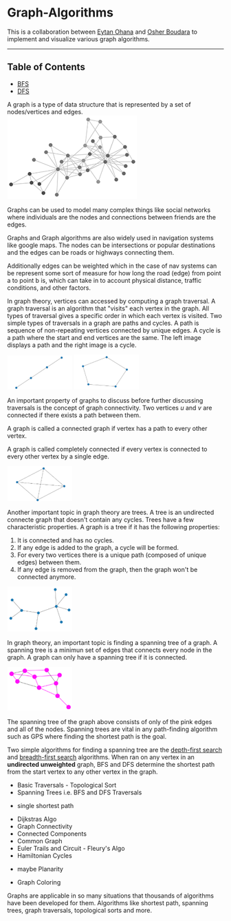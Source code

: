 # Graph-Algorithms

This is a collaboration between [Eytan Ohana](https://github.com/eytan-ohana/Graph-Algorithms) and [Osher Boudara](https://github.com/osherboudara99/Graph-Algorithms) to implement and visualize various graph algorithms.

---

## Table of Contents
- [BFS](BFS.ipynb)
- [DFS](DFS.ipynb)

A graph is a type of data structure that is represented by a set of nodes/vertices and edges.  
<img src="static/graph.png" width="60%"/>

Graphs can be used to model many complex things like social networks where individuals are the nodes and connections between friends are the edges. 

Graphs and Graph algorithms are also widely used in navigation systems like google maps. The nodes can be intersections or popular destinations and the edges can be roads or highways connecting them. 

Additionally edges can be weighted which in the case of nav systems can be represent some sort of measure for how long the road (edge) from point a to point b is, which can take in to account physical distance, traffic conditions, and other factors.

In graph theory, vertices can accessed by computing a graph traversal. A graph traversal is an algorithm that "visits" each vertex in the graph. All types of traversal gives a specific order in which each vertex is visited. Two simple types of traversals in a graph are paths and cycles. A path is sequence of non-repeating vertices connected by unique edges. A cycle is a path where the start and end vertices are the same. The left image displays a path and the right image is a cycle.

<p float="left">
 <img src="static/path-graph.png" width="30%"/>
 <img src="static/cycle-graph.png" width="30%"/>
</p>


An important property of graphs to discuss before further discussing traversals is the concept of graph connectivity. Two vertices *u* and *v* are connected if there exists a path between them.

A graph is called a connected graph if vertex has a path to every other vertex.

A graph is called completely connected if every vertex is connected to every other vertex by a single edge.

<img src="static/complete-graph.png" width="30%"/>

Another important topic in graph theory are trees. A tree is an undirected connecte graph that doesn't contain any cycles. Trees have a few characteristic properties. A graph is a tree if it has the following properties:

1. It is connected and has no cycles.
1. If any edge is added to the graph, a cycle will be formed.
1. For every two vertices there is a unique path (composed of unique edges) between them.
1. If any edge is removed from the graph, then the graph won't be connected anymore.

<img src="static/simple-tree.png" width="30%"/>

In graph theory, an important topic is finding a spanning tree of a graph. A spanning tree is a minimun set of edges that connects every node in the graph. A graph can only have a spanning tree if it is connected. 

<img src="static/tree-graph.png" width="30%"/>

The spanning tree of the graph above consists of only of the pink edges and all of the nodes. Spanning trees are vital in any path-finding algorithm such as GPS where finding the shortest path is the goal.

Two simple algorithms for finding a spanning tree are the [depth-first search](DFS.ipynb) and [breadth-first search](BFS.ipynb) algorithms. When ran on any vertex in an __undirected unweighted__ graph, BFS and DFS determine the shortest path from the start vertex to any other vertex in the graph. 





* Basic Traversals - Topological Sort
* Spanning Trees i.e. BFS and DFS Traversals
 - single shortest path
* Dijkstras Algo
* Graph Connectivity
* Connected Components
* Common Graph
* Euler Trails and Circuit - Fleury's Algo
* Hamiltonian Cycles 
 -  maybe Planarity
* Graph Coloring

Graphs are applicable in so many situations that thousands of algorithms have been developed for them. Algorithms like shortest path, spanning trees, graph traversals, topological sorts and more. 
